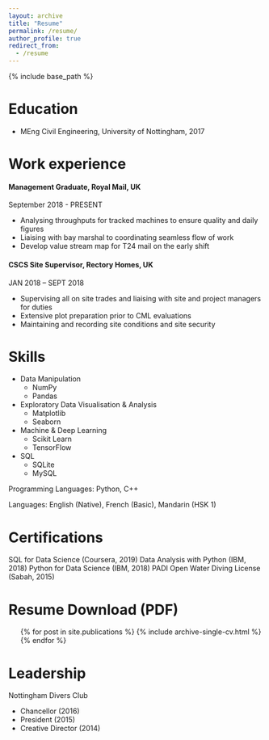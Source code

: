 ```yaml
---
layout: archive
title: "Resume"
permalink: /resume/
author_profile: true
redirect_from:
  - /resume
---
```


{% include base_path %}

Education
======
* MEng Civil Engineering, University of Nottingham, 2017 

Work experience
======
#### Management Graduate, Royal Mail, UK
September 2018 - PRESENT
  * Analysing throughputs for tracked machines to ensure quality and daily figures
  * Liaising with bay marshal to coordinating seamless flow of work
  * Develop value stream map for T24 mail on the early shift

#### CSCS Site Supervisor, Rectory Homes, UK 
JAN 2018 – SEPT 2018
  * Supervising all on site trades and liaising with site and project managers for duties
  * Extensive plot preparation prior to CML evaluations
  * Maintaining and recording site conditions and site security
  
Skills
======
* Data Manipulation
  * NumPy 
  * Pandas
* Exploratory Data Visualisation & Analysis
  * Matplotlib
  * Seaborn
* Machine & Deep Learning
  * Scikit Learn
  * TensorFlow
* SQL
  * SQLite
  * MySQL

Programming Languages: Python, C++ 

Languages: English (Native), French (Basic), Mandarin (HSK 1)


Certifications
======
SQL for Data Science (Coursera, 2019)
Data Analysis with Python (IBM, 2018)
Python for Data Science (IBM, 2018)
PADI Open Water Diving License (Sabah, 2015)


Resume Download (PDF)
======
  <ul>{% for post in site.publications %}
    {% include archive-single-cv.html %}
  {% endfor %}</ul>
  
  
Leadership
======
Nottingham Divers Club 
  * Chancellor (2016)
  * President (2015)
  * Creative Director (2014)


